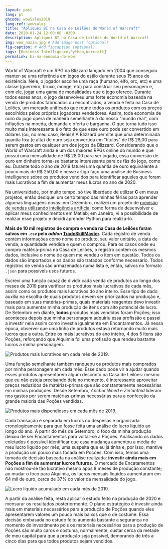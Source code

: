 ```yaml
---
layout: post
lang: pt
ghcode: wowSales2019
lang-ref: wowsales
title: "Apliquei BI na Casa de Leilões do World of Warcraft"
date: 2020-01-24 12:00:00 -0300
description: Apliquei BI na Casa de Leilões do World of Warcraft
img: wow_nuzia.jpg # Add image post (optional)
fig-caption: # Add figcaption (optional)
tags: [Business Intelligence,Python,Warcraft]
permalink: bi-na-eonomia-do-wow
---
```

World of Warcraft é um RPG da Blizzard lançado em 2004 que conseguiu manter-se uma referência em jogos do estilo durante seus 15 anos de existência. Nele, o jogador escolhe uma raça (humano, elfo, orc, etc) e uma classe (guerreiro, bruxo, monge, etc) para construir seu personagem e, com ele, jogar uma gama de modalidades que o jogo oferece. Durante todos esses anos, o jogo desenvolveu uma forte economia baseada na venda de produtos fabricados ou encontrados; a venda é feita na Casa de Leilões, um mercado unificado que reune todos os produtos com os preços escolhidos pelos próprios jogadores vendedores. Assim, toda economia de ouro do jogo opera de maneira semelhante à do nosso "mundo real", com inflações na moeda, demanda e oferta e barganha. O que torna tudo isso muito mais interessante é o fato de que esse ouro pode ser convertido em dólares (ou, no meu caso, Reais)! A Blizzard permite que uma determinada quantia fixa (e alta) de ouro seja convertida em "títulos" de R$ 28,00 para serem gastos em qualquer um dos jogos da Blizzard. Considerando que o World of Warcraft ainda é um dos maiores RPGs online do mundo e que possui uma mensalidade de R$ 28,00 para ser jogado, essa conversão de ouro em dinheiro torna-se bastante interessante para os fãs do jogo, como eu. Durante todo o ano de 2019 faturei uma quantia de ouro equivalente a pouco mais de R$ 250,00 e nesse artigo faço uma análise de Business Intelligence sobre os produtos vendidos para identificar aqueles que foram mais lucrativos a fim de aumentar meus lucros no ano de 2020.

Na universidade, por muito tempo, só tive liberdade de utilizar **C** em meus projetos, então dediquei um certo tempo das minhas férias para aprender algumas linguagens novas: em Dezembro, realizei um projeto de [previsão de vendas utilizando inteligência artificial](https://hugobrancowb.github.io/lstm-previsao-vendas) como forma de desenvolver e aplicar meus conhecimentos em Matlab; em Janeiro, vi a possibilidade de realizar esse projeto e decidi aprender Python para realizá-lo.

**Mais de 10 mil registros de compra e venda na Casa de Leilões foram salvos em ```.csv``` pelo *addon* [TradeSkillMaster](https://www.tradeskillmaster.com/).** Cada registro de venda contém informações como nome do produto, seu valor unitário, a data de venda, a quantidade vendida e quem o comprou. Para os casos onde eu compro matéria-prima na Casa de Leilões, o registro contém os mesmos dados, inclusive o nome de quem me vendeu o item em questão. Todos os dados são importados e os dados são tratados conforme necessário. Todos registros de venda são armazenados numa lista e, então, salvos no formato ```.json``` para possíveis usos futuros.

Escrevi uma função capaz de dividir cada venda de produtos ao longo dos meses de 2019 para verificar os produtos mais lucrativos de cada mês, assim como os produtos mais lucrativos do ano inteiro. Esse tipo de dado auxilia na escolha de quais produtos devem ser priorizados na produção e, baseado em suas matérias-primas, quais materiais reagentes devo investir mais para aumentar minha produção de itens com alto potencial de lucro. De Setembro em diante, **todos** produtos mais vendidos foram Poções; isso aconteceu depois que minha personagem adquiriu essa profissão e passei a investir nela assim como investia igualmente em Encantamentos. Já nessa época, observei que uma linha de produtos estava retornando muito mais lucros que a outra. Entre os mais lucrativos do ano inteiro, 4 dos 5 itens são Poções, reforçando que Alquimia foi uma profissão que rendeu bastante lucros a minha personagem.

![Produtos mais lucrativos em cada mês de 2019.]({{site.baseurl}}/assets/img/wow-sales-2019_mais-vendidos.png)

Uma função semelhante também ranqueou os produtos mais comprados por minha personagem em cada mês. Esse dado pode vir a ajudar quando esses produtos apresentarem algum desconto na Casa de Leilões: mesmo que eu não esteja precisando dele no momento, é interessante aproveitar preços reduzidos de matérias-primas que são constantemente necessárias em minhas produções. Desde Setembro, *Anchor Weed* e *Zin'anthid* lideram nos gastos por serem matérias-primas necessárias para a confecção da grande maioria das Poções vendidas.

![Produtos mais dispendiosos em cada mês de 2019.]({{site.baseurl}}/assets/img/wow-sales-2019_mais-comprados.png)

Cada transação é separada em lucros ou despesas e organizada cronologicamente para que fosse feita uma análise do lucro líquido ao longo do ano. A partir do mês de Setembro, o foco da minha produção deixou de ser Encantamentos para voltar-se a Poções. Analisando os dados coletados é possível identificar que essa mudança aumentou a média de meu lucro líquido por mês, uma suspeita que eu já tinha e, por isso, mantive a produção um pouco mais focada em Poções. Com isso, temos uma tomada de decisão baseada na análise realizada: **investir ainda mais em Poções a fim de aumentar lucros futuros.** O mercado de Encatamentos não mostrou-se tão lucrativo mesmo após 8 meses de produção constante; ao mudar o foco para Alquimia, os lucros mensais líquidos aumentaram em 64 mil de ouro, cerca de 37% do valor da mensalidade do jogo.

![Lucro líquido acumulado em cada mês de 2019.]({{site.baseurl}}/assets/img/wow-sales-2019_acumulado.png)

A partir da análise feita, resta aplicar o estudo feito na produção de 2020 e mensurar os resultados posteriormente. O plano estratégico é investir ainda mais em materiais necessários para a produção de Poções quando eles apresentarem valores um pouco mais baixos que o de costume. Essa decisão embasada no estudo feito aumenta bastante a segurança no momento do investimento pois os materiais necessários para a produção de Poções são muito caros e costuma, normalmente, custar cerca da metade de meu capital para que a produção seja possível, demorando de três a cinco dias para que todos produtos sejam vendidos. 